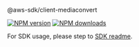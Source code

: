 @aws-sdk/client-mediaconvert

[![NPM version](https://img.shields.io/npm/v/@aws-sdk/client-mediaconvert/beta.svg)](https://www.npmjs.com/package/@aws-sdk/client-mediaconvert)
[![NPM downloads](https://img.shields.io/npm/dm/@aws-sdk/client-mediaconvert.svg)](https://www.npmjs.com/package/@aws-sdk/client-mediaconvert)

For SDK usage, please step to [SDK readme](https://github.com/aws/aws-sdk-js-v3).
